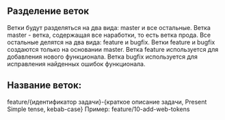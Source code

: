 ## Разделение веток
Ветки будут разделяться на два вида: master и все остальные.
Ветка master - ветка, содержащая все наработки, то есть ветка прода.
Все остальные делятся на два вида: feature и bugfix.
Ветки feature и bugfix создаются только на основании master.
Ветка feature используется для добавления нового функционала.
Ветка bugfix используется для исправления найденных ошибок функционала.
## **Название веток:** 
feature/{идентификатор задачи}-{краткое описание задачи, Present Simple tense, kebab-case}
Пример: feature/10-add-web-tokens
